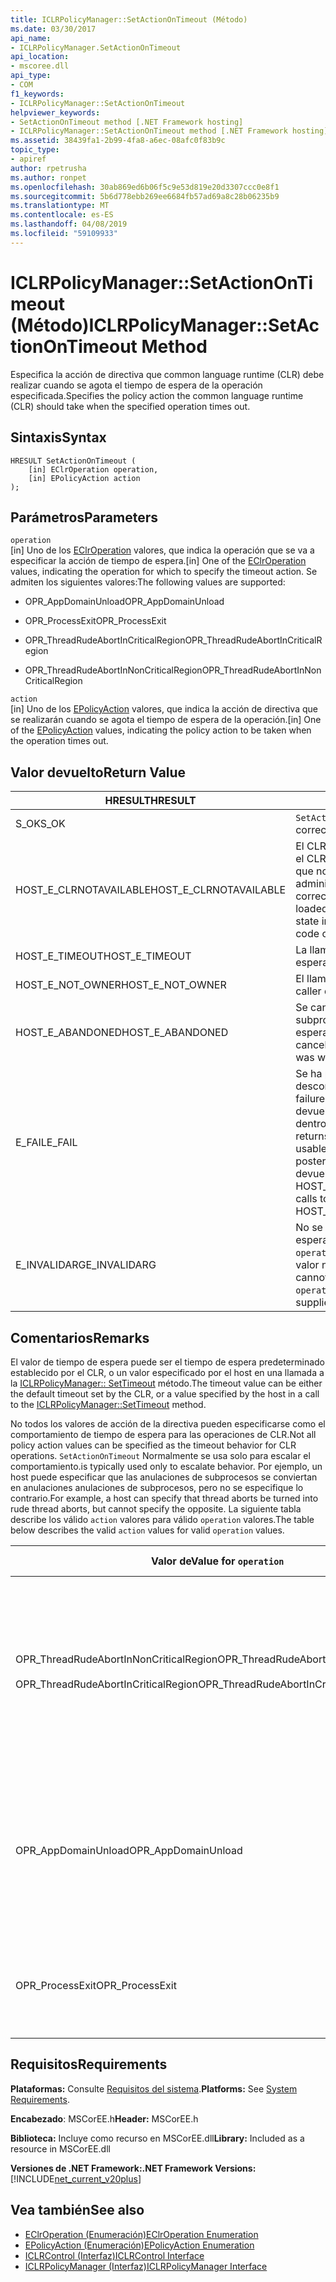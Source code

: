```yaml
---
title: ICLRPolicyManager::SetActionOnTimeout (Método)
ms.date: 03/30/2017
api_name:
- ICLRPolicyManager.SetActionOnTimeout
api_location:
- mscoree.dll
api_type:
- COM
f1_keywords:
- ICLRPolicyManager::SetActionOnTimeout
helpviewer_keywords:
- SetActionOnTimeout method [.NET Framework hosting]
- ICLRPolicyManager::SetActionOnTimeout method [.NET Framework hosting]
ms.assetid: 38439fa1-2b99-4fa8-a6ec-08afc0f83b9c
topic_type:
- apiref
author: rpetrusha
ms.author: ronpet
ms.openlocfilehash: 30ab869ed6b06f5c9e53d819e20d3307ccc0e8f1
ms.sourcegitcommit: 5b6d778ebb269ee6684fb57ad69a8c28b06235b9
ms.translationtype: MT
ms.contentlocale: es-ES
ms.lasthandoff: 04/08/2019
ms.locfileid: "59109933"
---
```

# <a name="iclrpolicymanagersetactionontimeout-method"></a><span data-ttu-id="c9113-102">ICLRPolicyManager::SetActionOnTimeout (Método)</span><span class="sxs-lookup"><span data-stu-id="c9113-102">ICLRPolicyManager::SetActionOnTimeout Method</span></span>
<span data-ttu-id="c9113-103">Especifica la acción de directiva que common language runtime (CLR) debe realizar cuando se agota el tiempo de espera de la operación especificada.</span><span class="sxs-lookup"><span data-stu-id="c9113-103">Specifies the policy action the common language runtime (CLR) should take when the specified operation times out.</span></span>  
  
## <a name="syntax"></a><span data-ttu-id="c9113-104">Sintaxis</span><span class="sxs-lookup"><span data-stu-id="c9113-104">Syntax</span></span>  
  
```  
HRESULT SetActionOnTimeout (  
    [in] EClrOperation operation,  
    [in] EPolicyAction action  
);  
```  
  
## <a name="parameters"></a><span data-ttu-id="c9113-105">Parámetros</span><span class="sxs-lookup"><span data-stu-id="c9113-105">Parameters</span></span>  
 `operation`  
 <span data-ttu-id="c9113-106">[in] Uno de los [EClrOperation](../../../../docs/framework/unmanaged-api/hosting/eclroperation-enumeration.md) valores, que indica la operación que se va a especificar la acción de tiempo de espera.</span><span class="sxs-lookup"><span data-stu-id="c9113-106">[in] One of the [EClrOperation](../../../../docs/framework/unmanaged-api/hosting/eclroperation-enumeration.md) values, indicating the operation for which to specify the timeout action.</span></span> <span data-ttu-id="c9113-107">Se admiten los siguientes valores:</span><span class="sxs-lookup"><span data-stu-id="c9113-107">The following values are supported:</span></span>  
  
-   <span data-ttu-id="c9113-108">OPR_AppDomainUnload</span><span class="sxs-lookup"><span data-stu-id="c9113-108">OPR_AppDomainUnload</span></span>  
  
-   <span data-ttu-id="c9113-109">OPR_ProcessExit</span><span class="sxs-lookup"><span data-stu-id="c9113-109">OPR_ProcessExit</span></span>  
  
-   <span data-ttu-id="c9113-110">OPR_ThreadRudeAbortInCriticalRegion</span><span class="sxs-lookup"><span data-stu-id="c9113-110">OPR_ThreadRudeAbortInCriticalRegion</span></span>  
  
-   <span data-ttu-id="c9113-111">OPR_ThreadRudeAbortInNonCriticalRegion</span><span class="sxs-lookup"><span data-stu-id="c9113-111">OPR_ThreadRudeAbortInNonCriticalRegion</span></span>  
  
 `action`  
 <span data-ttu-id="c9113-112">[in] Uno de los [EPolicyAction](../../../../docs/framework/unmanaged-api/hosting/epolicyaction-enumeration.md) valores, que indica la acción de directiva que se realizarán cuando se agota el tiempo de espera de la operación.</span><span class="sxs-lookup"><span data-stu-id="c9113-112">[in] One of the [EPolicyAction](../../../../docs/framework/unmanaged-api/hosting/epolicyaction-enumeration.md) values, indicating the policy action to be taken when the operation times out.</span></span>  
  
## <a name="return-value"></a><span data-ttu-id="c9113-113">Valor devuelto</span><span class="sxs-lookup"><span data-stu-id="c9113-113">Return Value</span></span>  
  
|<span data-ttu-id="c9113-114">HRESULT</span><span class="sxs-lookup"><span data-stu-id="c9113-114">HRESULT</span></span>|<span data-ttu-id="c9113-115">Descripción</span><span class="sxs-lookup"><span data-stu-id="c9113-115">Description</span></span>|  
|-------------|-----------------|  
|<span data-ttu-id="c9113-116">S_OK</span><span class="sxs-lookup"><span data-stu-id="c9113-116">S_OK</span></span>|`SetActionOnTimeout` <span data-ttu-id="c9113-117">se devolvió correctamente.</span><span class="sxs-lookup"><span data-stu-id="c9113-117">returned successfully.</span></span>|  
|<span data-ttu-id="c9113-118">HOST_E_CLRNOTAVAILABLE</span><span class="sxs-lookup"><span data-stu-id="c9113-118">HOST_E_CLRNOTAVAILABLE</span></span>|<span data-ttu-id="c9113-119">El CLR no se ha cargado en un proceso o el CLR se encuentra en un estado en el que no se puede ejecutar código administrado o procesar la llamada correctamente.</span><span class="sxs-lookup"><span data-stu-id="c9113-119">The CLR has not been loaded into a process, or the CLR is in a state in which it cannot run managed code or process the call successfully.</span></span>|  
|<span data-ttu-id="c9113-120">HOST_E_TIMEOUT</span><span class="sxs-lookup"><span data-stu-id="c9113-120">HOST_E_TIMEOUT</span></span>|<span data-ttu-id="c9113-121">La llamada ha agotado el tiempo de espera.</span><span class="sxs-lookup"><span data-stu-id="c9113-121">The call timed out.</span></span>|  
|<span data-ttu-id="c9113-122">HOST_E_NOT_OWNER</span><span class="sxs-lookup"><span data-stu-id="c9113-122">HOST_E_NOT_OWNER</span></span>|<span data-ttu-id="c9113-123">El llamador no posee el bloqueo.</span><span class="sxs-lookup"><span data-stu-id="c9113-123">The caller does not own the lock.</span></span>|  
|<span data-ttu-id="c9113-124">HOST_E_ABANDONED</span><span class="sxs-lookup"><span data-stu-id="c9113-124">HOST_E_ABANDONED</span></span>|<span data-ttu-id="c9113-125">Se canceló un evento mientras un subproceso bloqueado o fibra estaba esperando en ella.</span><span class="sxs-lookup"><span data-stu-id="c9113-125">An event was canceled while a blocked thread or fiber was waiting on it.</span></span>|  
|<span data-ttu-id="c9113-126">E_FAIL</span><span class="sxs-lookup"><span data-stu-id="c9113-126">E_FAIL</span></span>|<span data-ttu-id="c9113-127">Se ha producido un error irrecuperable desconocido.</span><span class="sxs-lookup"><span data-stu-id="c9113-127">An unknown catastrophic failure occurred.</span></span> <span data-ttu-id="c9113-128">Después de un método devuelve E_FAIL, CLR ya no es utilizable dentro del proceso.</span><span class="sxs-lookup"><span data-stu-id="c9113-128">After a method returns E_FAIL, the CLR is no longer usable within the process.</span></span> <span data-ttu-id="c9113-129">Las llamadas posteriores a métodos de hospedaje devuelven HOST_E_CLRNOTAVAILABLE.</span><span class="sxs-lookup"><span data-stu-id="c9113-129">Subsequent calls to hosting methods return HOST_E_CLRNOTAVAILABLE.</span></span>|  
|<span data-ttu-id="c9113-130">E_INVALIDARG</span><span class="sxs-lookup"><span data-stu-id="c9113-130">E_INVALIDARG</span></span>|<span data-ttu-id="c9113-131">No se puede establecer un tiempo de espera para el elemento especificado `operation`, o se ha proporcionado un valor no válido para `operation`.</span><span class="sxs-lookup"><span data-stu-id="c9113-131">A timeout cannot be set for the specified `operation`, or an invalid value was supplied for `operation`.</span></span>|  
  
## <a name="remarks"></a><span data-ttu-id="c9113-132">Comentarios</span><span class="sxs-lookup"><span data-stu-id="c9113-132">Remarks</span></span>  
 <span data-ttu-id="c9113-133">El valor de tiempo de espera puede ser el tiempo de espera predeterminado establecido por el CLR, o un valor especificado por el host en una llamada a la [ICLRPolicyManager:: SetTimeout](../../../../docs/framework/unmanaged-api/hosting/iclrpolicymanager-settimeout-method.md) método.</span><span class="sxs-lookup"><span data-stu-id="c9113-133">The timeout value can be either the default timeout set by the CLR, or a value specified by the host in a call to the [ICLRPolicyManager::SetTimeout](../../../../docs/framework/unmanaged-api/hosting/iclrpolicymanager-settimeout-method.md) method.</span></span>  
  
 <span data-ttu-id="c9113-134">No todos los valores de acción de la directiva pueden especificarse como el comportamiento de tiempo de espera para las operaciones de CLR.</span><span class="sxs-lookup"><span data-stu-id="c9113-134">Not all policy action values can be specified as the timeout behavior for CLR operations.</span></span> `SetActionOnTimeout` <span data-ttu-id="c9113-135">Normalmente se usa solo para escalar el comportamiento.</span><span class="sxs-lookup"><span data-stu-id="c9113-135">is typically used only to escalate behavior.</span></span> <span data-ttu-id="c9113-136">Por ejemplo, un host puede especificar que las anulaciones de subprocesos se conviertan en anulaciones anulaciones de subprocesos, pero no se especifique lo contrario.</span><span class="sxs-lookup"><span data-stu-id="c9113-136">For example, a host can specify that thread aborts be turned into rude thread aborts, but cannot specify the opposite.</span></span> <span data-ttu-id="c9113-137">La siguiente tabla describe los válido `action` valores para válido `operation` valores.</span><span class="sxs-lookup"><span data-stu-id="c9113-137">The table below describes the valid `action` values for valid `operation` values.</span></span>  
  
|<span data-ttu-id="c9113-138">Valor de</span><span class="sxs-lookup"><span data-stu-id="c9113-138">Value for</span></span> `operation`|<span data-ttu-id="c9113-139">Valores válidos para</span><span class="sxs-lookup"><span data-stu-id="c9113-139">Valid values for</span></span> `action`|  
|---------------------------|-------------------------------|  
|<span data-ttu-id="c9113-140">OPR_ThreadRudeAbortInNonCriticalRegion</span><span class="sxs-lookup"><span data-stu-id="c9113-140">OPR_ThreadRudeAbortInNonCriticalRegion</span></span><br /><br /> <span data-ttu-id="c9113-141">OPR_ThreadRudeAbortInCriticalRegion</span><span class="sxs-lookup"><span data-stu-id="c9113-141">OPR_ThreadRudeAbortInCriticalRegion</span></span>|<span data-ttu-id="c9113-142">-   eRudeAbortThread</span><span class="sxs-lookup"><span data-stu-id="c9113-142">-   eRudeAbortThread</span></span><br /><span data-ttu-id="c9113-143">-   eUnloadAppDomain</span><span class="sxs-lookup"><span data-stu-id="c9113-143">-   eUnloadAppDomain</span></span><br /><span data-ttu-id="c9113-144">-   eRudeUnloadAppDomain</span><span class="sxs-lookup"><span data-stu-id="c9113-144">-   eRudeUnloadAppDomain</span></span><br /><span data-ttu-id="c9113-145">-   eExitProcess</span><span class="sxs-lookup"><span data-stu-id="c9113-145">-   eExitProcess</span></span><br /><span data-ttu-id="c9113-146">-   eFastExitProcess</span><span class="sxs-lookup"><span data-stu-id="c9113-146">-   eFastExitProcess</span></span><br /><span data-ttu-id="c9113-147">-   eRudeExitProcess</span><span class="sxs-lookup"><span data-stu-id="c9113-147">-   eRudeExitProcess</span></span><br /><span data-ttu-id="c9113-148">-   eDisableRuntime</span><span class="sxs-lookup"><span data-stu-id="c9113-148">-   eDisableRuntime</span></span>|  
|<span data-ttu-id="c9113-149">OPR_AppDomainUnload</span><span class="sxs-lookup"><span data-stu-id="c9113-149">OPR_AppDomainUnload</span></span>|<span data-ttu-id="c9113-150">-   eUnloadAppDomain</span><span class="sxs-lookup"><span data-stu-id="c9113-150">-   eUnloadAppDomain</span></span><br /><span data-ttu-id="c9113-151">-   eRudeUnloadAppDomain</span><span class="sxs-lookup"><span data-stu-id="c9113-151">-   eRudeUnloadAppDomain</span></span><br /><span data-ttu-id="c9113-152">-   eExitProcess</span><span class="sxs-lookup"><span data-stu-id="c9113-152">-   eExitProcess</span></span><br /><span data-ttu-id="c9113-153">-   eFastExitProcess</span><span class="sxs-lookup"><span data-stu-id="c9113-153">-   eFastExitProcess</span></span><br /><span data-ttu-id="c9113-154">-   eRudeExitProcess</span><span class="sxs-lookup"><span data-stu-id="c9113-154">-   eRudeExitProcess</span></span><br /><span data-ttu-id="c9113-155">-   eDisableRuntime</span><span class="sxs-lookup"><span data-stu-id="c9113-155">-   eDisableRuntime</span></span>|  
|<span data-ttu-id="c9113-156">OPR_ProcessExit</span><span class="sxs-lookup"><span data-stu-id="c9113-156">OPR_ProcessExit</span></span>|<span data-ttu-id="c9113-157">-   eExitProcess</span><span class="sxs-lookup"><span data-stu-id="c9113-157">-   eExitProcess</span></span><br /><span data-ttu-id="c9113-158">-   eFastExitProcess</span><span class="sxs-lookup"><span data-stu-id="c9113-158">-   eFastExitProcess</span></span><br /><span data-ttu-id="c9113-159">-   eRudeExitProcess</span><span class="sxs-lookup"><span data-stu-id="c9113-159">-   eRudeExitProcess</span></span><br /><span data-ttu-id="c9113-160">-   eDisableRuntime</span><span class="sxs-lookup"><span data-stu-id="c9113-160">-   eDisableRuntime</span></span>|  
  
## <a name="requirements"></a><span data-ttu-id="c9113-161">Requisitos</span><span class="sxs-lookup"><span data-stu-id="c9113-161">Requirements</span></span>  
 <span data-ttu-id="c9113-162">**Plataformas:** Consulte [Requisitos del sistema](../../../../docs/framework/get-started/system-requirements.md).</span><span class="sxs-lookup"><span data-stu-id="c9113-162">**Platforms:** See [System Requirements](../../../../docs/framework/get-started/system-requirements.md).</span></span>  
  
 <span data-ttu-id="c9113-163">**Encabezado**: MSCorEE.h</span><span class="sxs-lookup"><span data-stu-id="c9113-163">**Header:** MSCorEE.h</span></span>  
  
 <span data-ttu-id="c9113-164">**Biblioteca:** Incluye como recurso en MSCorEE.dll</span><span class="sxs-lookup"><span data-stu-id="c9113-164">**Library:** Included as a resource in MSCorEE.dll</span></span>  
  
 **<span data-ttu-id="c9113-165">Versiones de .NET Framework:</span><span class="sxs-lookup"><span data-stu-id="c9113-165">.NET Framework Versions:</span></span>** [!INCLUDE[net_current_v20plus](../../../../includes/net-current-v20plus-md.md)]  
  
## <a name="see-also"></a><span data-ttu-id="c9113-166">Vea también</span><span class="sxs-lookup"><span data-stu-id="c9113-166">See also</span></span>

- [<span data-ttu-id="c9113-167">EClrOperation (Enumeración)</span><span class="sxs-lookup"><span data-stu-id="c9113-167">EClrOperation Enumeration</span></span>](../../../../docs/framework/unmanaged-api/hosting/eclroperation-enumeration.md)
- [<span data-ttu-id="c9113-168">EPolicyAction (Enumeración)</span><span class="sxs-lookup"><span data-stu-id="c9113-168">EPolicyAction Enumeration</span></span>](../../../../docs/framework/unmanaged-api/hosting/epolicyaction-enumeration.md)
- [<span data-ttu-id="c9113-169">ICLRControl (Interfaz)</span><span class="sxs-lookup"><span data-stu-id="c9113-169">ICLRControl Interface</span></span>](../../../../docs/framework/unmanaged-api/hosting/iclrcontrol-interface.md)
- [<span data-ttu-id="c9113-170">ICLRPolicyManager (Interfaz)</span><span class="sxs-lookup"><span data-stu-id="c9113-170">ICLRPolicyManager Interface</span></span>](../../../../docs/framework/unmanaged-api/hosting/iclrpolicymanager-interface.md)
